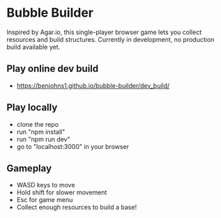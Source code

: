 # Bubble Builder
Inspired by Agar.io, this single-player browser game lets you collect resources and build structures. Currently in development, no production build available yet.

## Play online dev build
* https://benjohns1.github.io/bubble-builder/dev_build/

## Play locally
  - clone the repo
  - run "npm install"
  - run "npm run dev"
  - go to "localhost:3000" in your browser

## Gameplay
 - WASD keys to move
 - Hold shift for slower movement
 - Esc for game menu
 - Collect enough resources to build a base!